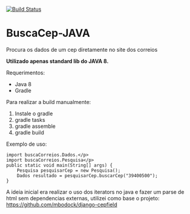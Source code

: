 [![Build Status](https://travis-ci.org/lramosduarte/BuscaCep-JAVA.svg?branch=master)](https://travis-ci.org/lramosduarte/BuscaCep-JAVA)

# BuscaCep-JAVA
Procura os dados de um cep diretamente no site dos correios

**Utilizado apenas standard lib do JAVA 8.**

Requerimentos:
- Java 8
- Gradle

Para realizar a build manualmente:

1. Instale o gradle
1. gradle tasks
1. gradle assemble
1. gradle build

Exemplo de uso:

    import buscaCorreios.Dados.</p>
    import buscaCorreios.Pesquisa</p>
    public static void main(String[] args) {
        Pesquisa pesquisarCep = new Pesquisa();
        Dados resultado = pesquisarCep.buscarCep("39400500");
    }

A ideia inicial era realizar o uso dos iterators no java e fazer um parse de html sem dependencias externas, utilizei como base o projeto:
https://github.com/mbodock/django-cepfield
